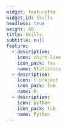```yaml
---
widget: featurette
widget_id: Skills
headless: true
weight: 40
title: Skills
subtitle: null
feature:
  - description: 
    icon: chart-line
    icon_pack: fas
    name: Statistics
  - description: 
    icon: r-project
    icon_pack: fab
    name: R
  - description: 
    icon: python
    icon_pack: fab
    name: Python
---
```

